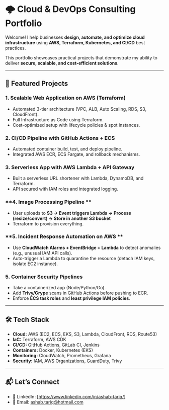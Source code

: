 # 🌩 Cloud & DevOps Consulting Portfolio

Welcome! I help businesses **design, automate, and optimize cloud infrastructure** using **AWS, Terraform, Kubernetes, and CI/CD** best practices.  

This portfolio showcases practical projects that demonstrate my ability to deliver **secure, scalable, and cost-efficient solutions**.

---

## 🚀 Featured Projects

### 1. Scalable Web Application on AWS (Terraform)
- Automated 3-tier architecture (VPC, ALB, Auto Scaling, RDS, S3, CloudFront).
- Full Infrastructure as Code using Terraform.
- Cost-optimized setup with lifecycle policies & spot instances.


### 2. CI/CD Pipeline with GitHub Actions + ECS
- Automated container build, test, and deploy pipeline.
- Integrated AWS ECR, ECS Fargate, and rollback mechanisms.


### 3. Serverless App with AWS Lambda + API Gateway
- Built a serverless URL shortener with Lambda, DynamoDB, and Terraform.
- API secured with IAM roles and integrated logging.

### **4. Image Processing Pipeline **
- User uploads to **S3 → Event triggers Lambda → Process (resize/convert) → Store in another S3 bucket**
- Terraform to provision everything.

### **5. Incident Response Automation on AWS **
- Use **CloudWatch Alarms + EventBridge + Lambda** to detect anomalies (e.g., unusual IAM API calls).
- Auto-trigger a Lambda to quarantine the resource (detach IAM keys, isolate EC2 instance).

### 5. **Container Security Pipelines**
- Take a containerized app (Node/Python/Go).
- Add **Trivy/Grype** scans in GitHub Actions before pushing to ECR.
- Enforce **ECS task roles** and **least privilege IAM policies**.


---

## 🛠️ Tech Stack
- **Cloud:** AWS (EC2, ECS, EKS, S3, Lambda, CloudFront, RDS, Route53)  
- **IaC:** Terraform, AWS CDK  
- **CI/CD:** GitHub Actions, GitLab CI, Jenkins  
- **Containers:** Docker, Kubernetes (EKS)  
- **Monitoring:** CloudWatch, Prometheus, Grafana  
- **Security:** IAM, AWS Organizations, GuardDuty, Trivy

---

## 📬 Let’s Connect
- 💼 LinkedIn: [https://www.linkedin.com/in/ashab-tariq/]  
- 📧 Email: ashab.tariq@hotmail.com
	
